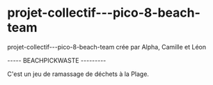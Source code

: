 # projet-collectif---pico-8-beach-team
projet-collectif---pico-8-beach-team crée par Alpha, Camille et Léon

----- BEACHPICKWASTE ---------



C'est un jeu de ramassage de déchets à la Plage.


